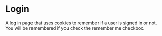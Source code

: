 # Login
A log in page that uses cookies to remember if a user is signed in or not. You will be remembered if you check the remember me checkbox.

